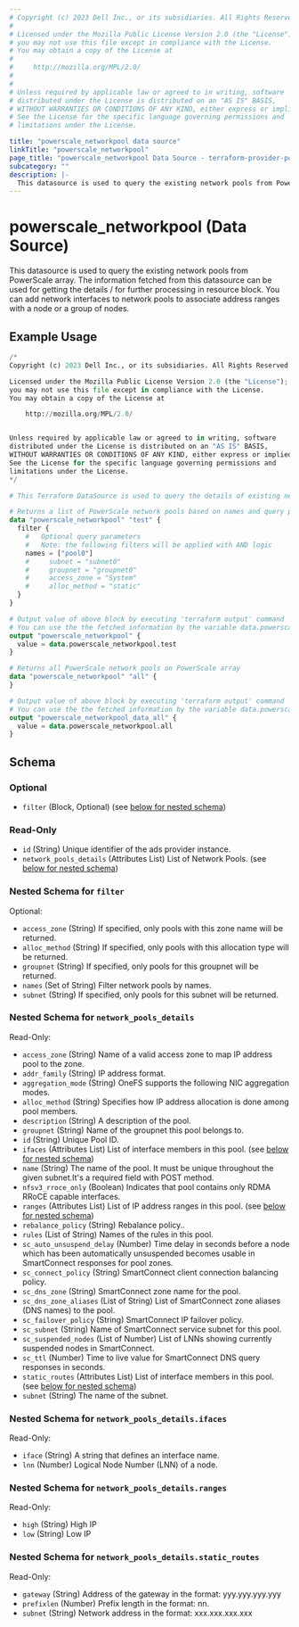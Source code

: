 ```yaml
---
# Copyright (c) 2023 Dell Inc., or its subsidiaries. All Rights Reserved.
#
# Licensed under the Mozilla Public License Version 2.0 (the "License");
# you may not use this file except in compliance with the License.
# You may obtain a copy of the License at
#
#     http://mozilla.org/MPL/2.0/
#
#
# Unless required by applicable law or agreed to in writing, software
# distributed under the License is distributed on an "AS IS" BASIS,
# WITHOUT WARRANTIES OR CONDITIONS OF ANY KIND, either express or implied.
# See the License for the specific language governing permissions and
# limitations under the License.

title: "powerscale_networkpool data source"
linkTitle: "powerscale_networkpool"
page_title: "powerscale_networkpool Data Source - terraform-provider-powerscale"
subcategory: ""
description: |-
  This datasource is used to query the existing network pools from PowerScale array. The information fetched from this datasource can be used for getting the details / for further processing in resource block. You can add network interfaces to network pools to associate address ranges with a node or a group of nodes.
---
```


# powerscale_networkpool (Data Source)

This datasource is used to query the existing network pools from PowerScale array. The information fetched from this datasource can be used for getting the details / for further processing in resource block. You can add network interfaces to network pools to associate address ranges with a node or a group of nodes.

## Example Usage

```terraform
/*
Copyright (c) 2023 Dell Inc., or its subsidiaries. All Rights Reserved.

Licensed under the Mozilla Public License Version 2.0 (the "License");
you may not use this file except in compliance with the License.
You may obtain a copy of the License at

    http://mozilla.org/MPL/2.0/


Unless required by applicable law or agreed to in writing, software
distributed under the License is distributed on an "AS IS" BASIS,
WITHOUT WARRANTIES OR CONDITIONS OF ANY KIND, either express or implied.
See the License for the specific language governing permissions and
limitations under the License.
*/

# This Terraform DataSource is used to query the details of existing network pools from PowerScale array.

# Returns a list of PowerScale network pools based on names and query parameters specified in the filter block.
data "powerscale_networkpool" "test" {
  filter {
    #   Optional query parameters
    #   Note: the following filters will be applied with AND logic
    names = ["pool0"]
    #     subnet = "subnet0"
    #     groupnet = "groupnet0"
    #     access_zone = "System"
    #     alloc_method = "static"
  }
}

# Output value of above block by executing 'terraform output' command
# You can use the the fetched information by the variable data.powerscale_networkpool.test
output "powerscale_networkpool" {
  value = data.powerscale_networkpool.test
}

# Returns all PowerScale network pools on PowerScale array
data "powerscale_networkpool" "all" {
}

# Output value of above block by executing 'terraform output' command
# You can use the the fetched information by the variable data.powerscale_networkpool.all
output "powerscale_networkpool_data_all" {
  value = data.powerscale_networkpool.all
}
```

<!-- schema generated by tfplugindocs -->
## Schema

### Optional

- `filter` (Block, Optional) (see [below for nested schema](#nestedblock--filter))

### Read-Only

- `id` (String) Unique identifier of the ads provider instance.
- `network_pools_details` (Attributes List) List of Network Pools. (see [below for nested schema](#nestedatt--network_pools_details))

<a id="nestedblock--filter"></a>
### Nested Schema for `filter`

Optional:

- `access_zone` (String) If specified, only pools with this zone name will be returned.
- `alloc_method` (String) If specified, only pools with this allocation type will be returned.
- `groupnet` (String) If specified, only pools for this groupnet will be returned.
- `names` (Set of String) Filter network pools by names.
- `subnet` (String) If specified, only pools for this subnet will be returned.


<a id="nestedatt--network_pools_details"></a>
### Nested Schema for `network_pools_details`

Read-Only:

- `access_zone` (String) Name of a valid access zone to map IP address pool to the zone.
- `addr_family` (String) IP address format.
- `aggregation_mode` (String) OneFS supports the following NIC aggregation modes.
- `alloc_method` (String) Specifies how IP address allocation is done among pool members.
- `description` (String) A description of the pool.
- `groupnet` (String) Name of the groupnet this pool belongs to.
- `id` (String) Unique Pool ID.
- `ifaces` (Attributes List) List of interface members in this pool. (see [below for nested schema](#nestedatt--network_pools_details--ifaces))
- `name` (String) The name of the pool. It must be unique throughout the given subnet.It's a required field with POST method.
- `nfsv3_rroce_only` (Boolean) Indicates that pool contains only RDMA RRoCE capable interfaces.
- `ranges` (Attributes List) List of IP address ranges in this pool. (see [below for nested schema](#nestedatt--network_pools_details--ranges))
- `rebalance_policy` (String) Rebalance policy..
- `rules` (List of String) Names of the rules in this pool.
- `sc_auto_unsuspend_delay` (Number) Time delay in seconds before a node which has been automatically unsuspended becomes usable in SmartConnect responses for pool zones.
- `sc_connect_policy` (String) SmartConnect client connection balancing policy.
- `sc_dns_zone` (String) SmartConnect zone name for the pool.
- `sc_dns_zone_aliases` (List of String) List of SmartConnect zone aliases (DNS names) to the pool.
- `sc_failover_policy` (String) SmartConnect IP failover policy.
- `sc_subnet` (String) Name of SmartConnect service subnet for this pool.
- `sc_suspended_nodes` (List of Number) List of LNNs showing currently suspended nodes in SmartConnect.
- `sc_ttl` (Number) Time to live value for SmartConnect DNS query responses in seconds.
- `static_routes` (Attributes List) List of interface members in this pool. (see [below for nested schema](#nestedatt--network_pools_details--static_routes))
- `subnet` (String) The name of the subnet.

<a id="nestedatt--network_pools_details--ifaces"></a>
### Nested Schema for `network_pools_details.ifaces`

Read-Only:

- `iface` (String) A string that defines an interface name.
- `lnn` (Number) Logical Node Number (LNN) of a node.


<a id="nestedatt--network_pools_details--ranges"></a>
### Nested Schema for `network_pools_details.ranges`

Read-Only:

- `high` (String) High IP
- `low` (String) Low IP


<a id="nestedatt--network_pools_details--static_routes"></a>
### Nested Schema for `network_pools_details.static_routes`

Read-Only:

- `gateway` (String) Address of the gateway in the format: yyy.yyy.yyy.yyy
- `prefixlen` (Number) Prefix length in the format: nn.
- `subnet` (String) Network address in the format: xxx.xxx.xxx.xxx